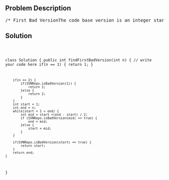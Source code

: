 <!--
<style>
  body { font-family: Arial, sans-serif; }
  .container { max-width: 100%; margin: 0 auto; padding: 10px; }
  .comment-block { max-width: 30%; background-color: #f9f9f9; padding: 10px; border-left: 5px solid #ccc; overflow-wrap: break-word; white-space: pre-wrap; }
  .code-block { background-color: #f4f4f4; padding: 10px; border: 1px solid #ddd; overflow-wrap: break-word; white-space: pre-wrap; }
</style>
-->

<div class='container'>
<h2>Problem Description</h2>
<div class='comment-block'>
<pre>
/* First Bad VersionThe code base version is an integer start from 1 to n. One day, someone committed a bad version inthe code case,so it caused this version and the following versions are all failed in the unit tests. Find thefirst bad version.You can call isBadVersion to help you determine which version is the first bad one.The details interface can be found in the code's annotation part.NoticePlease read the annotation in code area to get the correct way to call isBadVersion in differentlanguage.For example, Java is SVNRepo.isBadVersion(v)ExampleGiven n = 5:isBadVersion(3) -> falseisBadVersion(5) -> trueisBadVersion(4) -> true*//** * public class SVNRepo { *     public static boolean isBadVersion(int k); * } * you can use SVNRepo.isBadVersion(k) to judge whether * the kth code version is bad or not.*/    /**     * @param n: An integers.     * @return: An integer which is the first bad version.     */</pre>
</div>

<h2>Solution</h2>
<div class='code-block'>
<pre><code class='language-java'>

class Solution {
    public int findFirstBadVersion(int n) {
        // write your code here
        if(n == 1) {
            return 1;
        }
        
        if(n == 2) {
            if(SVNRepo.isBadVersion(1)) {
                return 1;
            }else {
                return 2;
            }
        }
        int start = 1;
        int end = n;
        while(start + 1 < end) {
            int mid = start +(end - start) / 2;
            if (SVNRepo.isBadVersion(mid) == true) {
                end = mid;
            }else {
                start = mid;
            }
        }
        
        if(SVNRepo.isBadVersion(start) == true) {
            return start;
        }
        return end;
    }
}
</code></pre>
</div>
</div>

